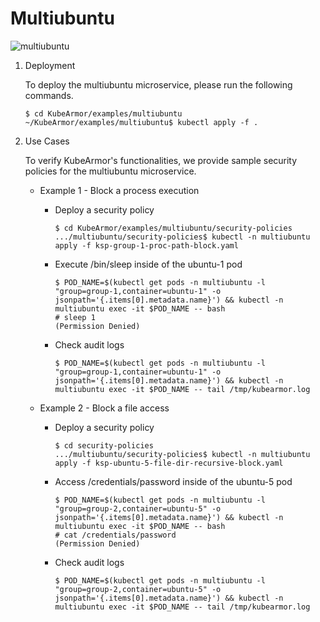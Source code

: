 # Multiubuntu

![multiubuntu](../.gitbook/assets/multiubuntu.png)

1. Deployment

    To deploy the multiubuntu microservice, please run the following commands.

    ```text
    $ cd KubeArmor/examples/multiubuntu
    ~/KubeArmor/examples/multiubuntu$ kubectl apply -f .
    ```

2. Use Cases

    To verify KubeArmor's functionalities, we provide sample security policies for the multiubuntu microservice.

    * Example 1 - Block a process execution

        * Deploy a security policy

            ```text
            $ cd KubeArmor/examples/multiubuntu/security-policies
            .../multiubuntu/security-policies$ kubectl -n multiubuntu apply -f ksp-group-1-proc-path-block.yaml
            ```

        * Execute /bin/sleep inside of the ubuntu-1 pod

            ```text
            $ POD_NAME=$(kubectl get pods -n multiubuntu -l "group=group-1,container=ubuntu-1" -o jsonpath='{.items[0].metadata.name}') && kubectl -n multiubuntu exec -it $POD_NAME -- bash
            # sleep 1
            (Permission Denied)
            ```

        * Check audit logs

            ```text
            $ POD_NAME=$(kubectl get pods -n multiubuntu -l "group=group-1,container=ubuntu-1" -o jsonpath='{.items[0].metadata.name}') && kubectl -n multiubuntu exec -it $POD_NAME -- tail /tmp/kubearmor.log
            ```

    * Example 2 - Block a file access

        * Deploy a security policy

            ```text
            $ cd security-policies
            .../multiubuntu/security-policies$ kubectl -n multiubuntu apply -f ksp-ubuntu-5-file-dir-recursive-block.yaml
            ```

        * Access /credentials/password inside of the ubuntu-5 pod

            ```text
            $ POD_NAME=$(kubectl get pods -n multiubuntu -l "group=group-2,container=ubuntu-5" -o jsonpath='{.items[0].metadata.name}') && kubectl -n multiubuntu exec -it $POD_NAME -- bash
            # cat /credentials/password
            (Permission Denied)
            ```

        * Check audit logs

            ```text
            $ POD_NAME=$(kubectl get pods -n multiubuntu -l "group=group-2,container=ubuntu-5" -o jsonpath='{.items[0].metadata.name}') && kubectl -n multiubuntu exec -it $POD_NAME -- tail /tmp/kubearmor.log
            ```

